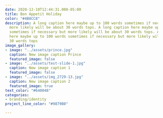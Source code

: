 ```yaml
---
date: 2020-12-10T12:44:31.000-05:00
title: Bon Appetit Holiday
color: "#4B8CC8"
description: A long caption here maybe up to 100 words sometimes if necessary but
  more likely will be about 30 words tops. A long caption here maybe up to 100 words
  sometimes if necessary but more likely will be about 30 words tops. A long caption
  here maybe up to 100 words sometimes if necessary but more likely will be about
  30 words tops
image_gallery:
- image: "../assets/prince.jpg"
  caption: New image caption Prince
  featured_image: false
- image: "../assets/test-slide-1.jpg"
  caption: New image caption 1
  featured_image: false
- image: "../assets/img_2729-13.jpg"
  caption: New image caption 2
  featured_image: true
text_color: "#640048"
categories:
- branding/identity
project_line_color: "#9879B0"

---
```

